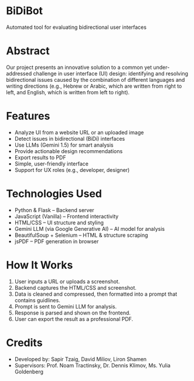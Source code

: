 # BiDiBot
 Automated tool for evaluating bidirectional user interfaces

# Abstract
Our project presents an innovative solution to a common yet under-addressed challenge in user interface (UI) design: identifying and resolving bidirectional issues caused by the combination of different languages and writing directions (e.g., Hebrew or Arabic, which are written from right to left, and English, which is written from left to right). 

# Features
- Analyze UI from a website URL or an uploaded image
- Detect issues in bidirectional (BiDi) interfaces
- Use LLMs (Gemini 1.5) for smart analysis
- Provide actionable design recommendations
- Export results to PDF
- Simple, user-friendly interface
- Support for UX roles (e.g., developer, designer)

# Technologies Used
- Python & Flask – Backend server
- JavaScript (Vanilla) – Frontend interactivity
- HTML/CSS – UI structure and styling
- Gemini LLM (via Google Generative AI) – AI model for analysis
- BeautifulSoup + Selenium – HTML & structure scraping
- jsPDF – PDF generation in browser

# How It Works
1. User inputs a URL or uploads a screenshot.
2. Backend captures the HTML/CSS and screenshot.
3. Data is cleaned and compressed, then formatted into a prompt that contains guidlines.
4. Prompt is sent to Gemini LLM for analysis.
5. Response is parsed and shown on the frontend.
6. User can export the result as a professional PDF.

# Credits
- Developed by: Sapir Tzaig, David Miliov, Liron Shamen
- Supervisors: Prof. Noam Tractinsky, Dr. Dennis Klimov, Ms. Yulia Goldenberg
